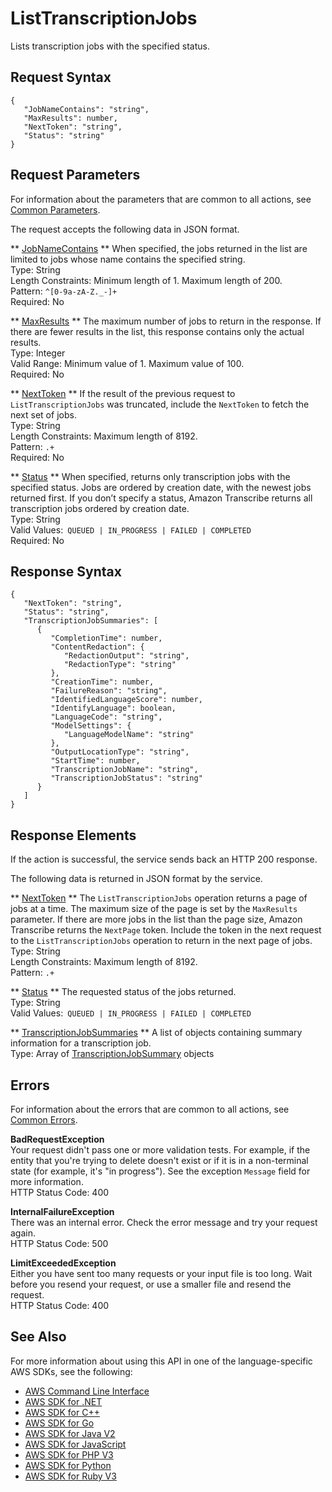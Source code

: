 # ListTranscriptionJobs<a name="API_ListTranscriptionJobs"></a>

Lists transcription jobs with the specified status\.

## Request Syntax<a name="API_ListTranscriptionJobs_RequestSyntax"></a>

```
{
   "JobNameContains": "string",
   "MaxResults": number,
   "NextToken": "string",
   "Status": "string"
}
```

## Request Parameters<a name="API_ListTranscriptionJobs_RequestParameters"></a>

For information about the parameters that are common to all actions, see [Common Parameters](CommonParameters.md)\.

The request accepts the following data in JSON format\.

 ** [JobNameContains](#API_ListTranscriptionJobs_RequestSyntax) **   <a name="transcribe-ListTranscriptionJobs-request-JobNameContains"></a>
When specified, the jobs returned in the list are limited to jobs whose name contains the specified string\.  
Type: String  
Length Constraints: Minimum length of 1\. Maximum length of 200\.  
Pattern: `^[0-9a-zA-Z._-]+`   
Required: No

 ** [MaxResults](#API_ListTranscriptionJobs_RequestSyntax) **   <a name="transcribe-ListTranscriptionJobs-request-MaxResults"></a>
The maximum number of jobs to return in the response\. If there are fewer results in the list, this response contains only the actual results\.  
Type: Integer  
Valid Range: Minimum value of 1\. Maximum value of 100\.  
Required: No

 ** [NextToken](#API_ListTranscriptionJobs_RequestSyntax) **   <a name="transcribe-ListTranscriptionJobs-request-NextToken"></a>
If the result of the previous request to `ListTranscriptionJobs` was truncated, include the `NextToken` to fetch the next set of jobs\.  
Type: String  
Length Constraints: Maximum length of 8192\.  
Pattern: `.+`   
Required: No

 ** [Status](#API_ListTranscriptionJobs_RequestSyntax) **   <a name="transcribe-ListTranscriptionJobs-request-Status"></a>
When specified, returns only transcription jobs with the specified status\. Jobs are ordered by creation date, with the newest jobs returned first\. If you don’t specify a status, Amazon Transcribe returns all transcription jobs ordered by creation date\.   
Type: String  
Valid Values:` QUEUED | IN_PROGRESS | FAILED | COMPLETED`   
Required: No

## Response Syntax<a name="API_ListTranscriptionJobs_ResponseSyntax"></a>

```
{
   "NextToken": "string",
   "Status": "string",
   "TranscriptionJobSummaries": [ 
      { 
         "CompletionTime": number,
         "ContentRedaction": { 
            "RedactionOutput": "string",
            "RedactionType": "string"
         },
         "CreationTime": number,
         "FailureReason": "string",
         "IdentifiedLanguageScore": number,
         "IdentifyLanguage": boolean,
         "LanguageCode": "string",
         "ModelSettings": { 
            "LanguageModelName": "string"
         },
         "OutputLocationType": "string",
         "StartTime": number,
         "TranscriptionJobName": "string",
         "TranscriptionJobStatus": "string"
      }
   ]
}
```

## Response Elements<a name="API_ListTranscriptionJobs_ResponseElements"></a>

If the action is successful, the service sends back an HTTP 200 response\.

The following data is returned in JSON format by the service\.

 ** [NextToken](#API_ListTranscriptionJobs_ResponseSyntax) **   <a name="transcribe-ListTranscriptionJobs-response-NextToken"></a>
The `ListTranscriptionJobs` operation returns a page of jobs at a time\. The maximum size of the page is set by the `MaxResults` parameter\. If there are more jobs in the list than the page size, Amazon Transcribe returns the `NextPage` token\. Include the token in the next request to the `ListTranscriptionJobs` operation to return in the next page of jobs\.  
Type: String  
Length Constraints: Maximum length of 8192\.  
Pattern: `.+` 

 ** [Status](#API_ListTranscriptionJobs_ResponseSyntax) **   <a name="transcribe-ListTranscriptionJobs-response-Status"></a>
The requested status of the jobs returned\.  
Type: String  
Valid Values:` QUEUED | IN_PROGRESS | FAILED | COMPLETED` 

 ** [TranscriptionJobSummaries](#API_ListTranscriptionJobs_ResponseSyntax) **   <a name="transcribe-ListTranscriptionJobs-response-TranscriptionJobSummaries"></a>
A list of objects containing summary information for a transcription job\.  
Type: Array of [TranscriptionJobSummary](API_TranscriptionJobSummary.md) objects

## Errors<a name="API_ListTranscriptionJobs_Errors"></a>

For information about the errors that are common to all actions, see [Common Errors](CommonErrors.md)\.

 **BadRequestException**   
Your request didn't pass one or more validation tests\. For example, if the entity that you're trying to delete doesn't exist or if it is in a non\-terminal state \(for example, it's "in progress"\)\. See the exception `Message` field for more information\.  
HTTP Status Code: 400

 **InternalFailureException**   
There was an internal error\. Check the error message and try your request again\.  
HTTP Status Code: 500

 **LimitExceededException**   
Either you have sent too many requests or your input file is too long\. Wait before you resend your request, or use a smaller file and resend the request\.  
HTTP Status Code: 400

## See Also<a name="API_ListTranscriptionJobs_SeeAlso"></a>

For more information about using this API in one of the language\-specific AWS SDKs, see the following:
+  [AWS Command Line Interface](https://docs.aws.amazon.com/goto/aws-cli/transcribe-2017-10-26/ListTranscriptionJobs) 
+  [AWS SDK for \.NET](https://docs.aws.amazon.com/goto/DotNetSDKV3/transcribe-2017-10-26/ListTranscriptionJobs) 
+  [AWS SDK for C\+\+](https://docs.aws.amazon.com/goto/SdkForCpp/transcribe-2017-10-26/ListTranscriptionJobs) 
+  [AWS SDK for Go](https://docs.aws.amazon.com/goto/SdkForGoV1/transcribe-2017-10-26/ListTranscriptionJobs) 
+  [AWS SDK for Java V2](https://docs.aws.amazon.com/goto/SdkForJavaV2/transcribe-2017-10-26/ListTranscriptionJobs) 
+  [AWS SDK for JavaScript](https://docs.aws.amazon.com/goto/AWSJavaScriptSDK/transcribe-2017-10-26/ListTranscriptionJobs) 
+  [AWS SDK for PHP V3](https://docs.aws.amazon.com/goto/SdkForPHPV3/transcribe-2017-10-26/ListTranscriptionJobs) 
+  [AWS SDK for Python](https://docs.aws.amazon.com/goto/boto3/transcribe-2017-10-26/ListTranscriptionJobs) 
+  [AWS SDK for Ruby V3](https://docs.aws.amazon.com/goto/SdkForRubyV3/transcribe-2017-10-26/ListTranscriptionJobs) 